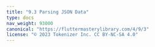 ```yaml
---
title: "9.3 Parsing JSON Data"
type: docs
nav_weight: 93000
canonical: "https://fluttermasterylibrary.com/4/9/3"
license: "© 2023 Tokenizer Inc. CC BY-NC-SA 4.0"
---
```

